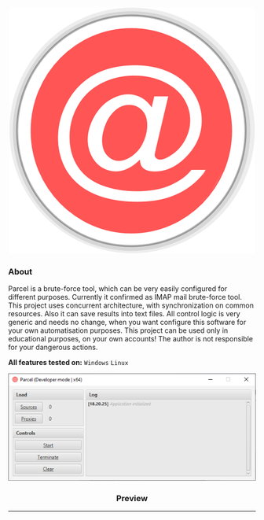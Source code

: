 <h3 align = "center">
    <img src = "images/logo.png" alt = "Logo" />
</h3>

### About

Parcel is a brute-force tool, which can be very easily configured for different purposes. Currently it confirmed as IMAP mail brute-force tool.
This project uses concurrent architecture, with synchronization on common resources. Also it can save results into text files.
All control logic is very generic and needs no change, when you want configure this software for your own automatisation purposes.
This project can be used only in educational purposes, on your own accounts! The author is not responsible for your dangerous actions.

**All features tested on:** `Windows` `Linux`

<p align = "center">
    <img src = "images/preview.png" alt = "Preview" />
    <h3 align = "center">Preview</h3>
</p>

---
